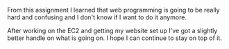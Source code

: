 From this assignment I learned that web programming is going to be really hard and confusing and I don't know if I want to do it anymore.

After working on the EC2 and getting my website set up I've got a slightly better handle on what is going on. I hope I can continue to stay on top of it.

